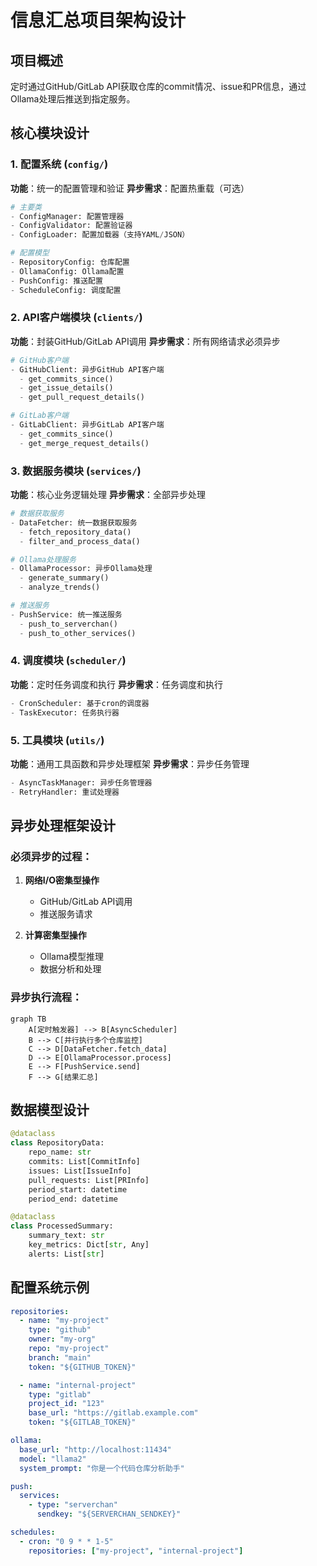 # 信息汇总项目架构设计

## 项目概述
定时通过GitHub/GitLab API获取仓库的commit情况、issue和PR信息，通过Ollama处理后推送到指定服务。

## 核心模块设计

### 1. 配置系统 (`config/`)
**功能**：统一的配置管理和验证
**异步需求**：配置热重载（可选）

```python
# 主要类
- ConfigManager: 配置管理器
- ConfigValidator: 配置验证器
- ConfigLoader: 配置加载器（支持YAML/JSON）

# 配置模型
- RepositoryConfig: 仓库配置
- OllamaConfig: Ollama配置
- PushConfig: 推送配置
- ScheduleConfig: 调度配置
```

### 2. API客户端模块 (`clients/`)
**功能**：封装GitHub/GitLab API调用
**异步需求**：所有网络请求必须异步

```python
# GitHub客户端
- GitHubClient: 异步GitHub API客户端
  - get_commits_since()
  - get_issue_details()
  - get_pull_request_details()

# GitLab客户端  
- GitLabClient: 异步GitLab API客户端
  - get_commits_since()
  - get_merge_request_details()
```

### 3. 数据服务模块 (`services/`)
**功能**：核心业务逻辑处理
**异步需求**：全部异步处理

```python
# 数据获取服务
- DataFetcher: 统一数据获取服务
  - fetch_repository_data()
  - filter_and_process_data()

# Ollama处理服务
- OllamaProcessor: 异步Ollama处理
  - generate_summary()
  - analyze_trends()

# 推送服务
- PushService: 统一推送服务
  - push_to_serverchan()
  - push_to_other_services()
```

### 4. 调度模块 (`scheduler/`)
**功能**：定时任务调度和执行
**异步需求**：任务调度和执行

```python
- CronScheduler: 基于cron的调度器
- TaskExecutor: 任务执行器
```

### 5. 工具模块 (`utils/`)
**功能**：通用工具函数和异步处理框架
**异步需求**：异步任务管理

```python
- AsyncTaskManager: 异步任务管理器
- RetryHandler: 重试处理器
```

## 异步处理框架设计

### 必须异步的过程：
1. **网络I/O密集型操作**
   - GitHub/GitLab API调用
   - 推送服务请求

2. **计算密集型操作**  
   - Ollama模型推理
   - 数据分析和处理

### 异步执行流程：
```mermaid
graph TB
    A[定时触发器] --> B[AsyncScheduler]
    B --> C[并行执行多个仓库监控]
    C --> D[DataFetcher.fetch_data]
    D --> E[OllamaProcessor.process]
    E --> F[PushService.send]
    F --> G[结果汇总]
```

## 数据模型设计

```python
@dataclass
class RepositoryData:
    repo_name: str
    commits: List[CommitInfo]
    issues: List[IssueInfo]
    pull_requests: List[PRInfo]
    period_start: datetime
    period_end: datetime

@dataclass  
class ProcessedSummary:
    summary_text: str
    key_metrics: Dict[str, Any]
    alerts: List[str]
```

## 配置系统示例

```yaml
repositories:
  - name: "my-project"
    type: "github"
    owner: "my-org"
    repo: "my-project"
    branch: "main"
    token: "${GITHUB_TOKEN}"

  - name: "internal-project"  
    type: "gitlab"
    project_id: "123"
    base_url: "https://gitlab.example.com"
    token: "${GITLAB_TOKEN}"

ollama:
  base_url: "http://localhost:11434"
  model: "llama2"
  system_prompt: "你是一个代码仓库分析助手"

push:
  services:
    - type: "serverchan"
      sendkey: "${SERVERCHAN_SENDKEY}"

schedules:
  - cron: "0 9 * * 1-5"
    repositories: ["my-project", "internal-project"]
